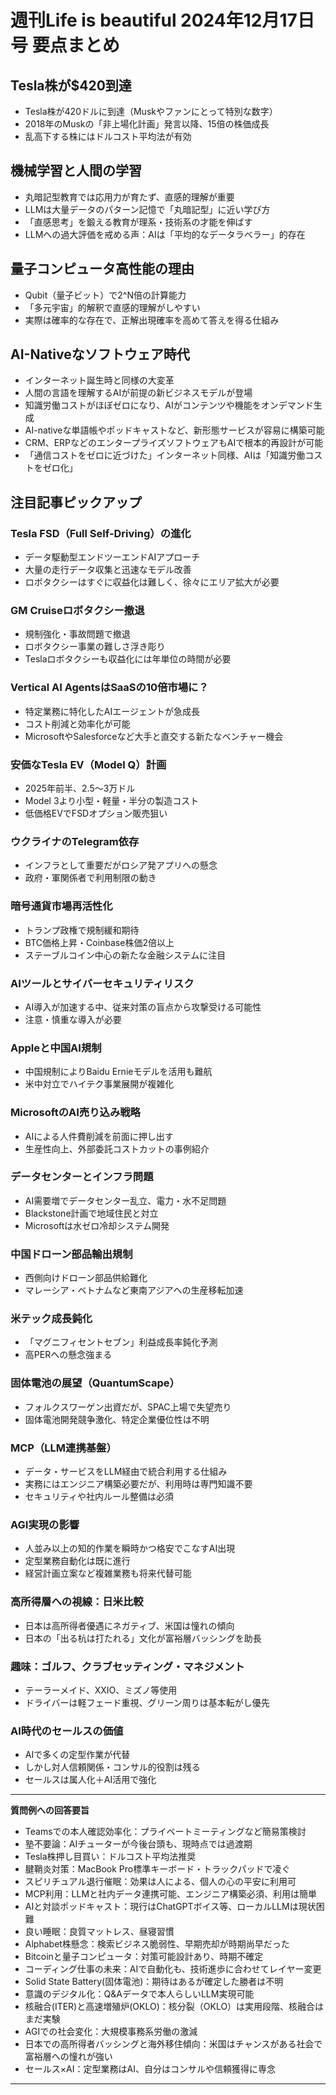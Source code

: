 # 週刊Life is beautiful 2024年12月17日号 要点まとめ

## Tesla株が$420到達  

- Tesla株が420ドルに到達（Muskやファンにとって特別な数字）  
- 2018年のMuskの「非上場化計画」発言以降、15倍の株価成長  
- 乱高下する株にはドルコスト平均法が有効

## 機械学習と人間の学習  

- 丸暗記型教育では応用力が育たず、直感的理解が重要  
- LLMは大量データのパターン記憶で「丸暗記型」に近い学び方  
- 「直感思考」を鍛える教育が理系・技術系の才能を伸ばす  
- LLMへの過大評価を戒める声：AIは「平均的なデータラベラー」的存在

## 量子コンピュータ高性能の理由  

- Qubit（量子ビット）で2^N倍の計算能力  
- 「多元宇宙」的解釈で直感的理解がしやすい  
- 実際は確率的な存在で、正解出現確率を高めて答えを得る仕組み

## AI-Nativeなソフトウェア時代  

- インターネット誕生時と同様の大変革  
- 人間の言語を理解するAIが前提の新ビジネスモデルが登場  
- 知識労働コストがほぼゼロになり、AIがコンテンツや機能をオンデマンド生成  
- AI-nativeな単語帳やポッドキャストなど、新形態サービスが容易に構築可能  
- CRM、ERPなどのエンタープライズソフトウェアもAIで根本的再設計が可能  
- 「通信コストをゼロに近づけた」インターネット同様、AIは「知識労働コストをゼロ化」

## 注目記事ピックアップ

### Tesla FSD（Full Self-Driving）の進化

- データ駆動型エンドツーエンドAIアプローチ  
- 大量の走行データ収集と迅速なモデル改善  
- ロボタクシーはすぐに収益化は難しく、徐々にエリア拡大が必要

### GM Cruiseロボタクシー撤退

- 規制強化・事故問題で撤退  
- ロボタクシー事業の難しさ浮き彫り  
- Teslaロボタクシーも収益化には年単位の時間が必要

### Vertical AI AgentsはSaaSの10倍市場に？

- 特定業務に特化したAIエージェントが急成長  
- コスト削減と効率化が可能  
- MicrosoftやSalesforceなど大手と直交する新たなベンチャー機会

### 安価なTesla EV（Model Q）計画

- 2025年前半、2.5～3万ドル  
- Model 3より小型・軽量・半分の製造コスト  
- 低価格EVでFSDオプション販売狙い

### ウクライナのTelegram依存

- インフラとして重要だがロシア発アプリへの懸念  
- 政府・軍関係者で利用制限の動き

### 暗号通貨市場再活性化

- トランプ政権で規制緩和期待  
- BTC価格上昇・Coinbase株価2倍以上  
- ステーブルコイン中心の新たな金融システムに注目

### AIツールとサイバーセキュリティリスク

- AI導入が加速する中、従来対策の盲点から攻撃受ける可能性  
- 注意・慎重な導入が必要

### Appleと中国AI規制

- 中国規制によりBaidu Ernieモデルを活用も難航  
- 米中対立でハイテク事業展開が複雑化

### MicrosoftのAI売り込み戦略

- AIによる人件費削減を前面に押し出す  
- 生産性向上、外部委託コストカットの事例紹介

### データセンターとインフラ問題

- AI需要増でデータセンター乱立、電力・水不足問題  
- Blackstone計画で地域住民と対立  
- Microsoftは水ゼロ冷却システム開発

### 中国ドローン部品輸出規制

- 西側向けドローン部品供給難化  
- マレーシア・ベトナムなど東南アジアへの生産移転加速

### 米テック成長鈍化

- 「マグニフィセントセブン」利益成長率鈍化予測  
- 高PERへの懸念強まる

### 固体電池の展望（QuantumScape）

- フォルクスワーゲン出資だが、SPAC上場で失望売り  
- 固体電池開発競争激化、特定企業優位性は不明

### MCP（LLM連携基盤）

- データ・サービスをLLM経由で統合利用する仕組み  
- 実務にはエンジニア構築必要だが、利用時は専門知識不要  
- セキュリティや社内ルール整備は必須

### AGI実現の影響

- 人並み以上の知的作業を瞬時かつ格安でこなすAI出現  
- 定型業務自動化は既に進行  
- 経営計画立案など複雑業務も将来代替可能

### 高所得層への視線：日米比較

- 日本は高所得者優遇にネガティブ、米国は憧れの傾向  
- 日本の「出る杭は打たれる」文化が富裕層バッシングを助長

### 趣味：ゴルフ、クラブセッティング・マネジメント

- テーラーメイド、XXIO、ミズノ等使用  
- ドライバーは軽フェード重視、グリーン周りは基本転がし優先

### AI時代のセールスの価値

- AIで多くの定型作業が代替  
- しかし対人信頼関係・コンサル的役割は残る  
- セールスは属人化＋AI活用で強化

---

**質問例への回答要旨**  

- Teamsでの本人確認効率化：プライベートミーティングなど簡易策検討  
- 塾不要論：AIチューターが今後台頭も、現時点では過渡期  
- Tesla株押し目買い：ドルコスト平均法推奨  
- 腱鞘炎対策：MacBook Pro標準キーボード・トラックパッドで凌ぐ  
- スピリチュアル退行催眠：効果は人による、個人の心の平安に利用可  
- MCP利用：LLMと社内データ連携可能、エンジニア構築必須、利用は簡単  
- AIと対談ポッドキャスト：現行はChatGPTボイス等、ローカルLLMは現状困難  
- 良い睡眠：良質マットレス、昼寝習慣  
- Alphabet株懸念：検索ビジネス脆弱性、早期売却が時期尚早だった  
- Bitcoinと量子コンピュータ：対策可能設計あり、時期不確定  
- コーディング仕事の未来：AIで自動化も、技術進歩に合わせてレイヤー変更  
- Solid State Battery(固体電池)：期待はあるが確定した勝者は不明  
- 意識のデジタル化：Q&Aデータで本人らしいLLM実現可能  
- 核融合(ITER)と高速増殖炉(OKLO)：核分裂（OKLO）は実用段階、核融合はまだ実験  
- AGIでの社会変化：大規模事務系労働の激減  
- 日本での高所得者バッシングと海外移住傾向：米国はチャンスがある社会で富裕層への憧れが強い  
- セールス×AI：定型業務はAI、自分はコンサルや信頼獲得に専念

---
